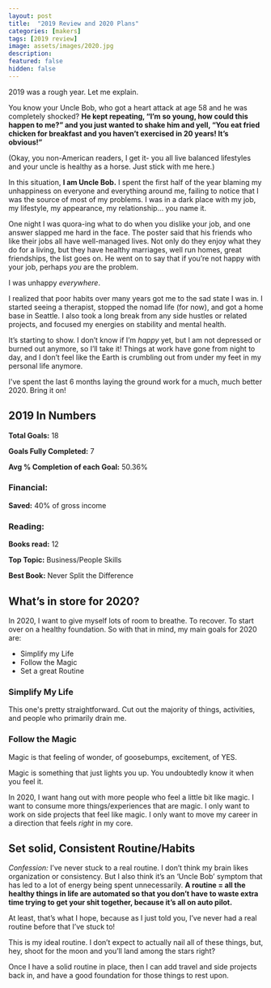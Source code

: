 ```yaml
---
layout: post
title:  "2019 Review and 2020 Plans"
categories: [makers]
tags: [2019 review]
image: assets/images/2020.jpg
description: 
featured: false
hidden: false
---
```


2019 was a rough year. Let me explain.

You know your Uncle Bob, who got a heart attack at age 58 and he was completely shocked? **He kept repeating, “I’m so young, how could this happen to me?” and you just wanted to shake him and yell, “You eat fried chicken for breakfast and you haven’t exercised in 20 years! It’s obvious!”**

(Okay, you non-American readers, I get it- you all live balanced lifestyles and your uncle is healthy as a horse. Just stick with me here.)

In this situation, **I am Uncle Bob.** I spent the first half of the year blaming my unhappiness on everyone and everything around me, failing to notice that I was the source of most of my problems. I was in a dark place with my job, my lifestyle, my appearance, my relationship… you name it.

One night I was quora-ing what to do when you dislike your job, and one answer slapped me hard in the face. The poster said that his friends who like their jobs all have well-managed lives. Not only do they enjoy what they do for a living, but they have healthy marriages, well run homes, great friendships, the list goes on. He went on to say that if you’re not happy with your job, perhaps _you_ are the problem.

I was unhappy _everywhere_.

I realized that poor habits over many years got me to the sad state I was in. I started seeing a therapist, stopped the nomad life (for now), and got a home base in Seattle. I also took a long break from any side hustles or related projects, and focused my energies on stability and mental health.

It’s starting to show. I don’t know if I’m _happy_ yet, but I am not depressed or burned out anymore, so I’ll take it! Things at work have gone from night to day, and I don’t feel like the Earth is crumbling out from under my feet in my personal life anymore.

I've spent the last 6 months laying the ground work for a much, much better 2020. Bring it on!

## 2019 In Numbers

**Total Goals:** 18

**Goals Fully Completed:** 7

**Avg % Completion of each Goal:** 50.36%

### Financial:

**Saved:** 40% of gross income

### Reading:

**Books read:** 12

**Top Topic:** Business/People Skills

**Best Book:** Never Split the Difference


## What’s in store for 2020?

In 2020, I want to give myself lots of room to breathe. To recover. To start over on a healthy foundation. So with that in mind, my main goals for 2020 are:

* Simplify my Life
* Follow the Magic
* Set a great Routine

### Simplify My Life

This one's pretty straightforward. Cut out the majority of things, activities, and people who primarily drain me.

### Follow the Magic

Magic is that feeling of wonder, of goosebumps, excitement, of YES.

Magic is something that just lights you up. You undoubtedly know it when you feel it.

In 2020, I want hang out with more people who feel a little bit like magic. I want to consume more things/experiences that are magic. I only want to work on side projects that feel like magic. I only want to move my career in a direction that feels _right_ in my core.


## Set solid, Consistent Routine/Habits


*Confession:* I’ve never stuck to a real routine. I don’t think my brain likes organization or consistency. But I also think it’s an ‘Uncle Bob’ symptom that has led to a lot of energy being spent unnecessarily. **A routine = all the healthy things in life are automated so that you don’t have to waste extra time trying to get your shit together, because it’s all on auto pilot.**

At least, that’s what I hope, because as I just told you, I’ve never had a real routine before that I’ve stuck to!

This is my ideal routine. I don’t expect to actually nail all of these things, but, hey, shoot for the moon and you’ll land among the stars right?

Once I have a solid routine in place, then I can add travel and side projects back in, and have a good foundation for those things to rest upon.